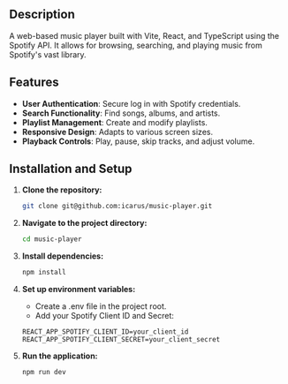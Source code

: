 ## Description
A web-based music player built with Vite, React, and TypeScript using the Spotify API. It allows for browsing, searching, and playing music from Spotify's vast library.

## Features
- **User Authentication**: Secure log in with Spotify credentials.
- **Search Functionality**: Find songs, albums, and artists.
- **Playlist Management**: Create and modify playlists.
- **Responsive Design**: Adapts to various screen sizes.
- **Playback Controls**: Play, pause, skip tracks, and adjust volume.

## Installation and Setup
1. **Clone the repository:**
   ```bash
   git clone git@github.com:icarus/music-player.git
   ```
   
2. **Navigate to the project directory:**
   ```bash
   cd music-player
   ```
   
3. **Install dependencies:**
   ```bash
   npm install  
   ```
   
4. **Set up environment variables:**
   - Create a .env file in the project root.
   - Add your Spotify Client ID and Secret:
     
   ```env
   REACT_APP_SPOTIFY_CLIENT_ID=your_client_id
   REACT_APP_SPOTIFY_CLIENT_SECRET=your_client_secret
   ```
     
5. **Run the application:**
   ```bash
   npm run dev  
   ```

